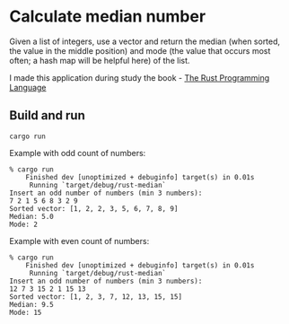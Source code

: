# Calculate median number

Given a list of integers, use a vector and return the median (when sorted, the value in the middle position) and mode (the value that occurs most often; a hash map will be helpful here) of the list.

I made this application during study the book - [The Rust Programming Language](https://doc.rust-lang.org/book)

## Build and run
```shell
cargo run
```

Example with odd count of numbers: 

```text
% cargo run
    Finished dev [unoptimized + debuginfo] target(s) in 0.01s
     Running `target/debug/rust-median`
Insert an odd number of numbers (min 3 numbers): 
7 2 1 5 6 8 3 2 9
Sorted vector: [1, 2, 2, 3, 5, 6, 7, 8, 9]
Median: 5.0
Mode: 2
```

Example with even count of numbers:
```text
% cargo run 
    Finished dev [unoptimized + debuginfo] target(s) in 0.01s
     Running `target/debug/rust-median`
Insert an odd number of numbers (min 3 numbers): 
12 7 3 15 2 1 15 13
Sorted vector: [1, 2, 3, 7, 12, 13, 15, 15]
Median: 9.5
Mode: 15
```